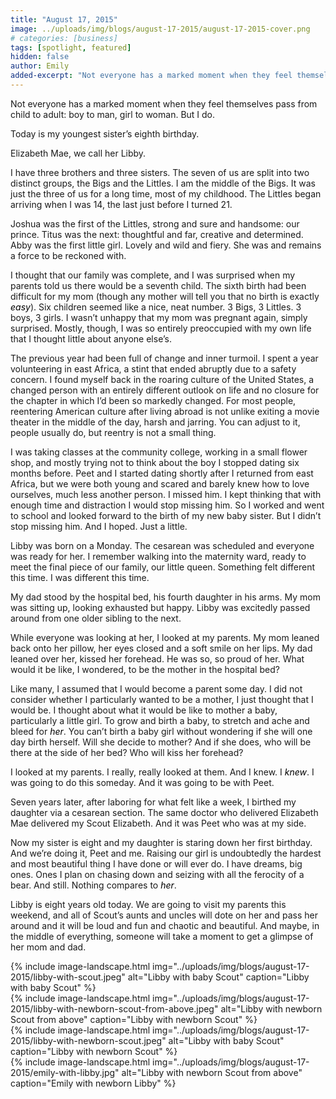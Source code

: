 ```yaml
---
title: "August 17, 2015"
image: ../uploads/img/blogs/august-17-2015/august-17-2015-cover.png
# categories: [business]
tags: [spotlight, featured]
hidden: false
author: Emily
added-excerpt: "Not everyone has a marked moment when they feel themselves pass from child to adult: boy to man, girl to woman. But I do. "
---
```


<style> em {color: black;} p a {color: #f0506e;}</style>

Not everyone has a marked moment when they feel themselves pass from child to adult: boy to man, girl to woman. But I do.

Today is my youngest sister’s eighth birthday.

Elizabeth Mae, we call her Libby.

I have three brothers and three sisters. The seven of us are split into two distinct groups, the Bigs and the Littles. I am the middle of the Bigs. It was just the three of us for a long time, most of my childhood. The Littles began arriving when I was 14, the last just before I turned 21.

Joshua was the first of the Littles, strong and sure and handsome: our prince. Titus was the next: thoughtful and far, creative and determined. Abby was the first little girl. Lovely and wild and fiery. She was and remains a force to be reckoned with.

I thought that our family was complete, and I was surprised when my parents told us there would be a seventh child. The sixth birth had been difficult for my mom (though any mother will tell you that no birth is exactly _easy_). Six children seemed like a nice, neat number. 3 Bigs, 3 Littles. 3 boys, 3 girls. I wasn’t unhappy that my mom was pregnant again, simply surprised. Mostly, though, I was so entirely preoccupied with my own life that I thought little about anyone else’s.

The previous year had been full of change and inner turmoil. I spent a year volunteering in east Africa, a stint that ended abruptly due to a safety concern. I found myself back in the roaring culture of the United States, a changed person with an entirely different outlook on life and no closure for the chapter in which I’d been so markedly changed. For most people, reentering American culture after living abroad is not unlike exiting a movie theater in the middle of the day, harsh and jarring. You can adjust to it, people usually do, but reentry is not a small thing.

I was taking classes at the community college, working in a small flower shop, and mostly trying not to think about the boy I stopped dating six months before. Peet and I started dating shortly after I returned from east Africa, but we were both young and scared and barely knew how to love ourselves, much less another person. I missed him. I kept thinking that with enough time and distraction I would stop missing him. So I worked and went to school and looked forward to the birth of my new baby sister. But I didn’t stop missing him. And I hoped. Just a little.

Libby was born on a Monday. The cesarean was scheduled and everyone was ready for her. I remember walking into the maternity ward, ready to meet the final piece of our family, our little queen. Something felt different this time. I was different this time.

My dad stood by the hospital bed, his fourth daughter in his arms. My mom was sitting up, looking exhausted but happy. Libby was excitedly passed around from one older sibling to the next.

While everyone was looking at her, I looked at my parents. My mom leaned back onto her pillow, her eyes closed and a soft smile on her lips. My dad leaned over her, kissed her forehead. He was so, so proud of her. What would it be like, I wondered, to be the mother in the hospital bed?

Like many, I assumed that I would become a parent some day. I did not consider whether I particularly wanted to be a mother, I just thought that I would be. I thought about what it would be like to mother a baby, particularly a little girl. To grow and birth a baby, to stretch and ache and bleed for _her_. You can’t birth a baby girl without wondering if she will one day birth herself. Will she decide to mother? And if she does, who will be there at the side of her bed? Who will kiss her forehead?

I looked at my parents. I really, really looked at them. And I knew. I _knew_. I was going to do this someday. And it was going to be with Peet.

Seven years later, after laboring for what felt like a week, I birthed my daughter via a cesarean section. The same doctor who delivered Elizabeth Mae delivered my Scout Elizabeth. And it was Peet who was at my side.

Now my sister is eight and my daughter is staring down her first birthday. And we’re doing it, Peet and me. Raising our girl is undoubtedly the hardest and most beautiful thing I have done or will ever do. I have dreams, big ones. Ones I plan on chasing down and seizing with all the ferocity of a bear. And still. Nothing compares to _her_.

Libby is eight years old today. We are going to visit my parents this weekend, and all of Scout’s aunts and uncles will dote on her and pass her around and it will be loud and fun and chaotic and beautiful. And maybe, in the middle of everything, someone will take a moment to get a glimpse of her mom and dad.

<div class='uk-flex uk-flex-wrap uk-grid-column-small uk-child-width-1-1@s uk-child-width-1-2@m'>
    <div>
        {% include image-landscape.html img="../uploads/img/blogs/august-17-2015/libby-with-scout.jpeg" alt="Libby with baby Scout" caption="Libby with baby Scout"  %}
    </div>
    <div>
        {% include image-landscape.html img="../uploads/img/blogs/august-17-2015/libby-with-newborn-scout-from-above.jpeg" alt="Libby with newborn Scout from above" caption="Libby with newborn Scout" %}
    </div>
</div>

<div class='uk-flex uk-flex-wrap uk-grid-column-small uk-child-width-1-1@s uk-child-width-1-2@m'>
    <div>
        {% include image-landscape.html img="../uploads/img/blogs/august-17-2015/libby-with-newborn-scout.jpeg" alt="Libby with baby Scout" caption="Libby with newborn Scout"  %}
    </div>
    <div>
        {% include image-landscape.html img="../uploads/img/blogs/august-17-2015/emily-with-libby.jpg" alt="Libby with newborn Scout from above" caption="Emily with newborn Libby" %}
    </div>
</div>
